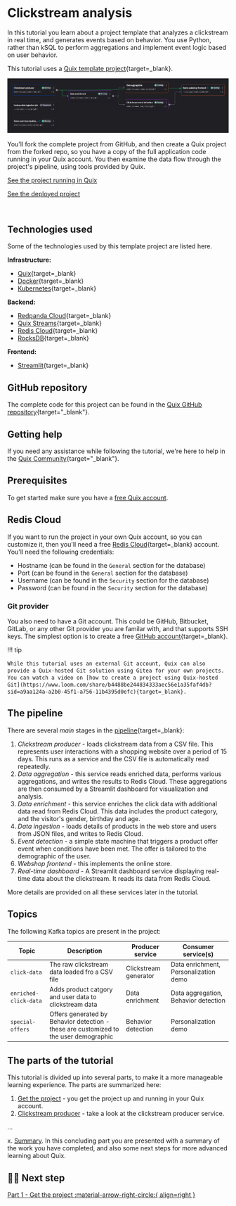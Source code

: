 # Clickstream analysis

In this tutorial you learn about a project template that analyzes a clickstream in real time, and generates events based on behavior. You use Python, rather than kSQL to perform aggregations and implement event logic based on user behavior.

This tutorial uses a [Quix template project](https://github.com/quixio/template-clickstream){target=_blank}.

![Clickstream analysis pipeline](../../images/project-templates/clickstream-pipeline.png)

You'll fork the complete project from GitHub, and then create a Quix project from the forked repo, so you have a copy of the full application code running in your Quix account. You then examine the data flow through the project's pipeline, using tools provided by Quix.

<div>
<a class="md-button md-button--primary" href="https://portal.platform.quix.io/pipeline?workspace=demo-clickstreamanalysis-prod&token=pat-b88b3caf912641a1b0fa8b47b262868b" target="_blank" style="margin-right:.5rem;">See the project running in Quix</a>

<a class="md-button md-button" href="https://demo-webshop-frontend-demo-clickstreamanalysis-prod.deployments.quix.ai/" target="_blank" style="margin-right:.5rem;">See the deployed project</a>

<br/>
</div>

## Technologies used

Some of the technologies used by this template project are listed here.

**Infrastructure:** 

* [Quix](https://quix.io/){target=_blank}
* [Docker](https://www.docker.com/){target=_blank}
* [Kubernetes](https://kubernetes.io/){target=_blank}

**Backend:** 

* [Redpanda Cloud](https://redpanda.com/redpanda-cloud){target=_blank}
* [Quix Streams](https://github.com/quixio/quix-streams){target=_blank}
* [Redis Cloud](https://redis.com/redis-enterprise-cloud/overview/){target=_blank}
* [RocksDB](https://rocksdb.org/){target=_blank}

**Frontend:** 

* [Streamlit](https://streamlit.io/){target=_blank}

## GitHub repository

The complete code for this project can be found in the [Quix GitHub repository](https://github.com/quixio/template-clickstream){target="_blank"}.

## Getting help

If you need any assistance while following the tutorial, we're here to help in the [Quix Community](https://quix.io/slack-invite){target="_blank"}.

## Prerequisites

To get started make sure you have a [free Quix account](https://portal.platform.quix.ai/self-sign-up).

## Redis Cloud

If you want to run the project in your own Quix account, so you can customize it, then you'll need a free [Redis Cloud](https://redis.com/redis-enterprise-cloud/overview/){target=_blank} account. You'll need the following credentials:

* Hostname (can be found in the `General` section for the database)
* Port (can be found in the `General` section for the database)
* Username (can be found in the `Security` section for the database)
* Password (can be found in the `Security` section for the database)

### Git provider

You also need to have a Git account. This could be GitHub, Bitbucket, GitLab, or any other Git provider you are familar with, and that supports SSH keys. The simplest option is to create a free [GitHub account](){target=_blank}.

!!! tip

    While this tutorial uses an external Git account, Quix can also provide a Quix-hosted Git solution using Gitea for your own projects. You can watch a video on [how to create a project using Quix-hosted Git](https://www.loom.com/share/b4488be244834333aec56e1a35faf4db?sid=a9aa124a-a2b0-45f1-a756-11b4395d0efc){target=_blank}.

## The pipeline

There are several *main* stages in the [pipeline](https://portal.platform.quix.io/pipeline?workspace=demo-clickstreamanalysis-prod&token=pat-b88b3caf912641a1b0fa8b47b262868b){target=_blank}:

1. *Clickstream producer* - loads clickstream data from a CSV file. This represents user interactions with a shopping website over a period of 15 days. This runs as a service and the CSV file is automatically read repeatedly.
2. *Data aggregation* - this service reads enriched data, performs various aggregations, and writes the results to Redis Cloud. These aggregations are then consumed by a Streamlit dashboard for visualization and analysis.
3. *Data enrichment* - this service enriches the click data with additional data read from Redis Cloud. This data includes the product category, and the visitor's gender, birthday and age.
4. *Data ingestion* - loads details of products in the web store and users from JSON files, and writes to Redis Cloud.
5. *Event detection* - a simple state machine that triggers a product offer event when conditions have been met. The offer is tailored to the demographic of the user.
6. *Webshop frontend* - this implements the online store.
7. *Real-time dashboard* - A Streamlit dashboard service displaying real-time data about the clickstream. It reads its data from Redis Cloud.

More details are provided on all these services later in the tutorial.

## Topics

The following Kafka topics are present in the project:

| Topic | Description | Producer service | Consumer service(s)
|---|---|---|---|
| `click-data` | The raw clickstream data loaded fro a CSV file | Clickstream generator | Data enrichment, Personalization demo |
| `enriched-click-data` | Adds product catgory and user data to clickstream data | Data enrichment | Data aggregation, Behavior detection |
| `special-offers` | Offers generated by Behavior detection - these are customized to the user demographic | Behavior detection | Personalization demo |

## The parts of the tutorial

This tutorial is divided up into several parts, to make it a more manageable learning experience. The parts are summarized here:

1. [Get the project](get-project.md) - you get the project up and running in your Quix account. 
2. [Clickstream producer](clickstream-producer.md) - take a look at the clickstream producer service.

...

x. [Summary](summary.md). In this concluding part you are presented with a summary of the work you have completed, and also some next steps for more advanced learning about Quix.

## 🏃‍♀️ Next step

[Part 1 - Get the project :material-arrow-right-circle:{ align=right }](get-project.md)

